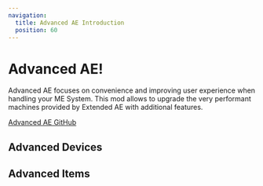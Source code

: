 ```yaml
---
navigation:
  title: Advanced AE Introduction
  position: 60
---
```


# Advanced AE!

Advanced AE focuses on convenience and improving user experience when handling your ME System.
This mod allows to upgrade the very performant machines provided by Extended AE with additional features.

[Advanced AE GitHub](https://github.com/pedroksl/AdvancedAE)

## Advanced Devices

<CategoryIndex category="advanced devices"></CategoryIndex>

## Advanced Items

<CategoryIndex category="advanced items"></CategoryIndex>

